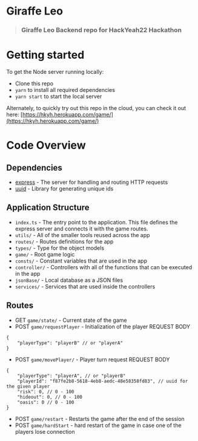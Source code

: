 # Giraffe Leo


> ### Giraffe Leo Backend repo for HackYeah22 Hackathon


# Getting started

To get the Node server running locally:

- Clone this repo
- `yarn` to install all required dependencies
- `yarn start` to start the local server

Alternately, to quickly try out this repo in the cloud, you can check it out here: [https://hkyh.herokuapp.com/game/](https://hkyh.herokuapp.com/game/)

# Code Overview

## Dependencies

- [express](https://github.com/expressjs/express) - The server for handling and routing HTTP requests
- [uuid](https://github.com/uuidjs/uuid#readme) - Library for generating unique ids


## Application Structure

- `index.ts` - The entry point to the application. This file defines the express server and connects it with the game routes.
- `utils/` - All of the smaller tools reused across the app
- `routes/` - Routes definitions for the app
- `types/` - Type for the object models
- `game/` - Root game logic
- `consts/` - Constant variables that are used in the app
- `controller/` - Controllers with all of the functions that can be executed in the app
- `jsonBase/` - Local database as a JSON files
- `services/` - Services that are used inside the controllers

## Routes

-  GET `game/state/` - Current state of the game
-  POST `game/requestPlayer` - Initialization of the player
REQUEST BODY

```
{
    "playerType": "playerB" // or "playerA"
}
```

- POST `game/movePlayer/` - Player turn request
REQUEST BODY

```
{
    "playerType": "playerA", // or "playerB"
    "playerId": "f87fe2b8-5618-4eb8-aedc-48e58358fd83", // uuid for the given player
    "risk": 0, // 0 - 100
    "hideout": 0, // 0 - 100
    "oasis": 0 // 0 - 100
}
```
- POST `game/restart` - Restarts the game after the end of the session 
- POST `game/hardStart` - hard restart of the game in case one of the players lose connection
